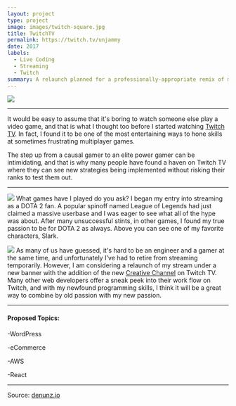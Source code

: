 ```yaml
---
layout: project
type: project
image: images/twitch-square.jpg
title: TwitchTV
permalink: https://twitch.tv/unjammy
date: 2017
labels:
  - Live Coding
  - Streaming
  - Twitch
summary: A relaunch planned for a professionally-appropriate remix of my old Twitch.TV stream.
---
```


<img class="ui fluid image" src="{{ site.baseurl }}/images/twitch-banner.jpg">

<hr>

It would be easy to assume that it's boring to watch someone else play a video game, and that is what I thought too before I started watching [Twitch TV](http://twitch.tv/). In fact, I found it to be one of the most entertaining ways to hone skills at sometimes frustrating multiplayer games.

The step up from a causal gamer to an elite power gamer can be intimidating, and that is why many people have found a haven on Twitch TV where they can see new strategies being implemented without risking their ranks to test them out.

<hr>

<img class="ui small left floated image" src="{{ site.baseurl }}/images/slark.jpg"> What games have I played do you ask?
I began my entry into streaming as a DOTA 2 fan. A popular spinoff named League of Legends had just claimed a massive userbase and I was eager to see what all of the hype was about.
After many unsuccessful stints, in other games, I found my true passion to be for DOTA 2 as always. Above you can see one of my favorite characters, Slark.






<img class="ui small right floated image" src="{{ site.baseurl }}/images/creative.png"> As many of us have guessed, it's hard to be an engineer and a gamer at the same time, and unfortunately I've had to retire from streaming temporarily.
However, I am considering a relaunch of my stream under a new banner with the addition of the new [Creative Channel](https://www.twitch.tv/directory/game/Creative) on Twitch TV. Many other web developers offer a sneak peek into their work flow on Twitch, and with my newfound programming skills, I think it will be a great way to combine by old passion with my new passion.

<hr>

<h4> Proposed Topics: </h4>

-WordPress

-eCommerce

-AWS

-React

<hr>

Source: <a href="http://denunz.io"><i class="large home icon "></i>denunz.io</a>
